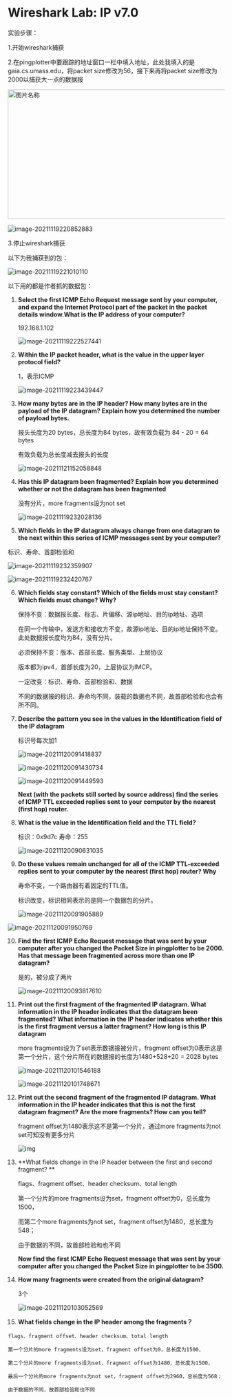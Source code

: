 # Wireshark Lab: IP v7.0

实验步骤：

1.开始wireshark捕获

2.在pingplotter中要跟踪的地址窗口一栏中填入地址，此处我填入的是gaia.cs.umass.edu，将packet size修改为56，接下来再将packet size修改为2000以捕获大一点的数据报

<img src="C:\Users\Eiffel\AppData\Roaming\Typora\typora-user-images\image-20211119220655090.png" width = "650" height = "300" alt="图片名称" align=center />

![image-20211119220852883](C:\Users\Eiffel\AppData\Roaming\Typora\typora-user-images\image-20211119220852883.png)

3.停止wireshark捕获

以下为我捕获到的包：

![image-20211119221010110](C:\Users\Eiffel\AppData\Roaming\Typora\typora-user-images\image-20211119221010110.png)



以下用的都是作者抓的数据包：

1. **Select the first ICMP Echo Request message sent by your computer, and expand  the Internet Protocol part of the packet in the packet details window.What is the IP address of your computer?** 

   192.168.1.102

   ![image-20211119222527441](C:\Users\Eiffel\AppData\Roaming\Typora\typora-user-images\image-20211119222527441.png)

   

2. **Within the IP packet header, what is the value in the upper layer protocol field?** 

   1，表示ICMP

   ![image-20211119223439447](C:\Users\Eiffel\AppData\Roaming\Typora\typora-user-images\image-20211119223439447.png)

   

3. **How many bytes are in the IP header? How many bytes are in the payload of the  IP datagram? Explain how you determined the number of payload bytes.** 

   报头长度为20 bytes，总长度为84 bytes，故有效负载为 84 - 20 = 64 bytes

   有效负载为总长度减去报头的长度

   ![image-20211121152058848](C:\Users\Eiffel\AppData\Roaming\Typora\typora-user-images\image-20211121152058848.png)

   

4. **Has this IP datagram been fragmented? Explain how you determined whether or  not the datagram has been fragmented**

   没有分片，more fragments设为not set

   ![image-20211119232028136](C:\Users\Eiffel\AppData\Roaming\Typora\typora-user-images\image-20211119232028136.png)

5.  **Which fields in the IP datagram always change from one datagram to the next  within this series of ICMP messages sent by your computer?** 

   标识、寿命、首部检验和

   ![image-20211119232359907](C:\Users\Eiffel\AppData\Roaming\Typora\typora-user-images\image-20211119232359907.png)

   ![image-20211119232420767](C:\Users\Eiffel\AppData\Roaming\Typora\typora-user-images\image-20211119232420767.png)

6. **Which fields stay constant? Which of the fields must stay constant? Which fields  must change? Why?** 

   保持不变：数据报长度、标志、片偏移、源ip地址、目的ip地址、选项

   在同一个传输中，发送方和接收方不变，故源ip地址、目的ip地址保持不变。此处数据报长度均为84，没有分片。

   

   必须保持不变：版本、首部长度、服务类型、上层协议

   版本都为ipv4，首部长度为20，上层协议为IMCP。

   

   一定改变：标识、寿命、首部检验和、数据

   不同的数据报的标识、寿命均不同，装载的数据也不同，故首部检验和也会有所不同。

   

7. **Describe the pattern you see in the values in the Identification field of the IP  datagram**

   标识号每次加1

   ![image-20211120091418837](C:\Users\Eiffel\AppData\Roaming\Typora\typora-user-images\image-20211120091418837.png)

   ![image-20211120091430734](C:\Users\Eiffel\AppData\Roaming\Typora\typora-user-images\image-20211120091430734.png)

   ![image-20211120091449593](C:\Users\Eiffel\AppData\Roaming\Typora\typora-user-images\image-20211120091449593.png)

   

   

   

   **Next (with the packets still sorted by source address) find the series of ICMP TTL exceeded replies sent to your computer by the nearest (first hop) router.**

8. **What is the value in the Identification field and the TTL field?** 

   标识：0x9d7c		寿命：255

   ![image-20211120090631035](C:\Users\Eiffel\AppData\Roaming\Typora\typora-user-images\image-20211120090631035.png)

   

9. **Do these values remain unchanged for all of the ICMP TTL-exceeded replies sent  to your computer by the nearest (first hop) router? Why**

   寿命不变，一个路由器有着固定的TTL值。

   标识改变，标识相同表示的是同一个数据包的分片。

   ![image-20211120091905889](C:\Users\Eiffel\AppData\Roaming\Typora\typora-user-images\image-20211120091905889.png)

![image-20211120091950769](C:\Users\Eiffel\AppData\Roaming\Typora\typora-user-images\image-20211120091950769.png)



10. **Find the first ICMP Echo Request message that was sent by your computer after  you changed the Packet Size in pingplotter to be 2000. Has that message been  fragmented across more than one IP datagram?**

    是的，被分成了两片

    ![image-20211120093817610](C:\Users\Eiffel\AppData\Roaming\Typora\typora-user-images\image-20211120093817610.png)

    

11. **Print out the first fragment of the fragmented IP datagram. What information in  the IP header indicates that the datagram been fragmented? What information in  the IP header indicates whether this is the first fragment versus a latter fragment?  How long is this IP datagram**

    more fragments设为了set表示数据报被分片，fragment offset为0表示这是第一个分片，这个分片所在的数据报的长度为1480+528+20 = 2028 bytes

    ![image-20211120101546188](C:\Users\Eiffel\AppData\Roaming\Typora\typora-user-images\image-20211120101546188.png)

    ![image-20211120101748671](C:\Users\Eiffel\AppData\Roaming\Typora\typora-user-images\image-20211120101748671.png)

12. **Print out the second fragment of the fragmented IP datagram. What information in  the IP header indicates that this is not the first datagram fragment? Are the more  fragments? How can you tell?** 

    fragment offset为1480表示这不是第一个分片，通过more fragments为not set可知没有更多分片

    ![img](file:///C:\Users\Eiffel\AppData\Roaming\Tencent\Users\3273693574\QQ\WinTemp\RichOle\EBF5VPM0@M6RRPX[O}M5YEG.png)

13. **What fields change in the IP header between the first and second fragment? **

    flags、fragment offset、header checksum、total length

    第一个分片的more fragments设为set，fragment offset为0，总长度为1500，

    而第二个more fragments为not set，fragment offset为1480，总长度为548；

    由于数据的不同，故首部检验和也不同

    

    **Now find the first ICMP Echo Request message that was sent by your computer after you  changed the Packet Size in pingplotter to be 3500.**

14. **How many fragments were created from the original datagram?** 

    3个 

    ![image-20211120103052569](C:\Users\Eiffel\AppData\Roaming\Typora\typora-user-images\image-20211120103052569.png)

    

15.  **What fields change in the IP header among the fragments？**

    flags、fragment offset、header checksum、total length

    第一个分片的more fragments设为set，fragment offset为0，总长度为1500，

    第二个分片的more fragments设为set，fragment offset为1480，总长度为1500，

    最后一个分片的more fragments为not set，fragment offset为2960，总长度为568；

    由于数据的不同，故首部检验和也不同

